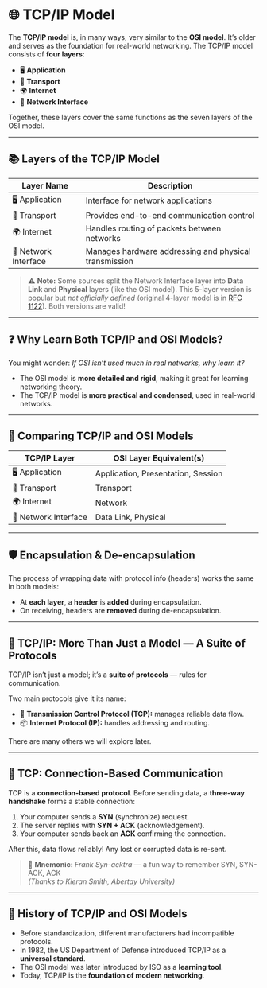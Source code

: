 # 🌐 TCP/IP Model

The **TCP/IP model** is, in many ways, very similar to the **OSI model**. It’s older and serves as the foundation for real-world networking. The TCP/IP model consists of **four layers**:

- 🖥️ **Application**
- 🚦 **Transport**
- 🌍 **Internet**
- 🔌 **Network Interface**

Together, these layers cover the same functions as the seven layers of the OSI model.

---

## 📚 Layers of the TCP/IP Model

| Layer Name        | Description                                  |
|-------------------|----------------------------------------------|
| 🖥️ Application       | Interface for network applications            |
| 🚦 Transport         | Provides end-to-end communication control    |
| 🌍 Internet          | Handles routing of packets between networks  |
| 🔌 Network Interface | Manages hardware addressing and physical transmission |

> ⚠️ **Note:** Some sources split the Network Interface layer into **Data Link** and **Physical** layers (like the OSI model). This 5-layer version is popular but *not officially defined* (original 4-layer model is in [RFC 1122](https://tools.ietf.org/html/rfc1122)). Both versions are valid!

---

## ❓ Why Learn Both TCP/IP and OSI Models?

You might wonder: *If OSI isn’t used much in real networks, why learn it?*

- The OSI model is **more detailed and rigid**, making it great for learning networking theory.
- The TCP/IP model is **more practical and condensed**, used in real-world networks.

---

## 🔄 Comparing TCP/IP and OSI Models

| TCP/IP Layer       | OSI Layer Equivalent(s)             |
|--------------------|------------------------------------|
| 🖥️ Application        | Application, Presentation, Session |
| 🚦 Transport          | Transport                         |
| 🌍 Internet           | Network                          |
| 🔌 Network Interface  | Data Link, Physical              |

---

## 🛡️ Encapsulation & De-encapsulation

The process of wrapping data with protocol info (headers) works the same in both models:

- At **each layer**, a **header** is **added** during encapsulation.
- On receiving, headers are **removed** during de-encapsulation.

---

## 📖 TCP/IP: More Than Just a Model — A Suite of Protocols

TCP/IP isn’t just a model; it’s a **suite of protocols** — rules for communication.

Two main protocols give it its name:

- 🔄 **Transmission Control Protocol (TCP):** manages reliable data flow.
- 📦 **Internet Protocol (IP):** handles addressing and routing.

There are many others we will explore later.

---

## 🔗 TCP: Connection-Based Communication

TCP is a **connection-based protocol**. Before sending data, a **three-way handshake** forms a stable connection:

1. Your computer sends a **SYN** (synchronize) request.
2. The server replies with **SYN + ACK** (acknowledgement).
3. Your computer sends back an **ACK** confirming the connection.

After this, data flows reliably! Any lost or corrupted data is re-sent.

> 🧠 **Mnemonic:** *Frank Syn-acktra* — a fun way to remember SYN, SYN-ACK, ACK  
> *(Thanks to Kieran Smith, Abertay University)*

---

## 📜 History of TCP/IP and OSI Models

- Before standardization, different manufacturers had incompatible protocols.
- In 1982, the US Department of Defense introduced TCP/IP as a **universal standard**.
- The OSI model was later introduced by ISO as a **learning tool**.
- Today, TCP/IP is the **foundation of modern networking**.

